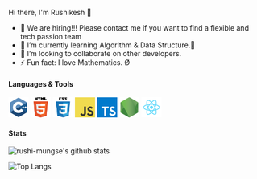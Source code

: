 Hi there, I'm Rushikesh 👋



- 🔭 We are hiring!!! Please contact me if you want to find a flexible and tech passion team
- 🌱 I’m currently learning Algorithm & Data Structure.🤣
- 👯 I’m looking to collaborate on other developers.
- ⚡ Fun fact: I love Mathematics. Ø



#### Languages & Tools

<code><img height="40" src="https://raw.githubusercontent.com/github/explore/80688e429a7d4ef2fca1e82350fe8e3517d3494d/topics/cpp/cpp.png"></code>
<code><img height="40" src="https://raw.githubusercontent.com/github/explore/80688e429a7d4ef2fca1e82350fe8e3517d3494d/topics/html/html.png"></code>
<code><img height="40" src="https://raw.githubusercontent.com/github/explore/80688e429a7d4ef2fca1e82350fe8e3517d3494d/topics/css/css.png"></code>
<code><img height="40" src="https://raw.githubusercontent.com/github/explore/80688e429a7d4ef2fca1e82350fe8e3517d3494d/topics/javascript/javascript.png"></code>
<code><img height="40" src="https://raw.githubusercontent.com/github/explore/80688e429a7d4ef2fca1e82350fe8e3517d3494d/topics/typescript/typescript.png"></code>
<code><img height="40" src="https://raw.githubusercontent.com/github/explore/80688e429a7d4ef2fca1e82350fe8e3517d3494d/topics/nodejs/nodejs.png"></code>
<code><img height="40" src="https://raw.githubusercontent.com/github/explore/80688e429a7d4ef2fca1e82350fe8e3517d3494d/topics/react/react.png"></code>


#### Stats

![rushi-mungse's github stats](https://github-readme-stats.vercel.app/api?username=rushi-mungse&show_icons=true&theme=radical)

![Top Langs](https://github-readme-stats.vercel.app/api/top-langs/?username=rushi-mungse&layout=compact&theme=radical)

<!-- ![Wakatime Week Stats](https://github-readme-stats.vercel.app/api/wakatime?username=rushi-mungse&layout=compact&theme=radical) -->
